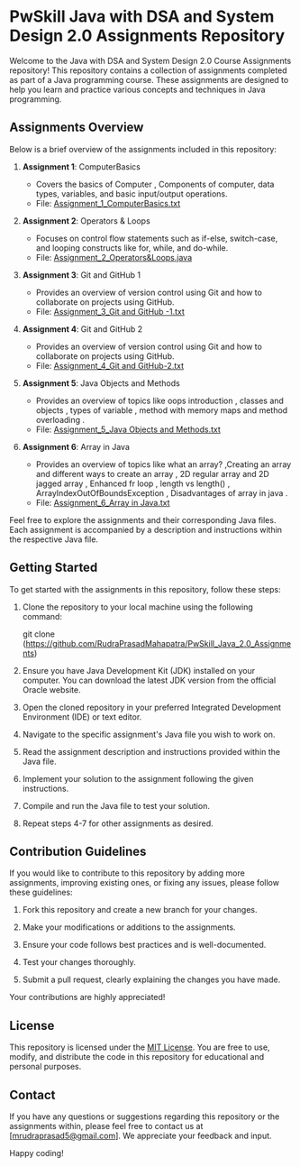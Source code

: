 # PwSkill Java with DSA and System Design 2.0 Assignments Repository

Welcome to the Java with DSA and System Design 2.0 Course Assignments repository! This repository contains a collection of assignments completed as part of a Java programming course. These assignments are designed to help you learn and practice various concepts and techniques in Java programming.

## Assignments Overview

Below is a brief overview of the assignments included in this repository:

1. **Assignment 1**: ComputerBasics
   - Covers the basics of Computer , Components of computer, data types, variables, and basic input/output operations.
   - File: [Assignment_1_ComputerBasics.txt](https://github.com/RudraPrasadMahapatra/PwSkill_Java_2.0_Assignments/blob/main/Assignment_1_ComputerBasics.txt)
2. **Assignment 2**: Operators & Loops
   - Focuses on control flow statements such as if-else, switch-case, and looping constructs like for, while, and do-while.
   - File: [Assignment_2_Operators&Loops.java](https://github.com/RudraPrasadMahapatra/PwSkill_Java_2.0_Assignments/blob/main/Assignment_2_Operators%26Loops.java)

3. **Assignment 3**: Git and GitHub 1
   - Provides an overview of version control using Git and how to collaborate on projects using GitHub.
   - File: [Assignment_3_Git and GitHub -1.txt](https://github.com/RudraPrasadMahapatra/PwSkill_Java_2.0_Assignments/blob/main/Assignment_3_Git%20and%20GitHub%20-1.txt)

4. **Assignment 4**:  Git and GitHub 2
   - Provides an overview of version control using Git and how to collaborate on projects using GitHub.
   - File: [Assignment_4_Git and GitHub-2.txt](https://github.com/RudraPrasadMahapatra/PwSkill_Java_2.0_Assignments/blob/main/Assignment_4_Git%20and%20GitHub-2.txt)

4. **Assignment 5**:  Java Objects and Methods
   - Provides an overview of topics like oops introduction , classes and objects , types of variable , method with memory maps and method overloading .
   - File: [Assignment_5_Java Objects and Methods.txt](https://github.com/RudraPrasadMahapatra/PwSkill_Java_2.0_Assignments/blob/main/Assignment_5_Java%20Objects%20and%20Methods.txt)

5. **Assignment 6**:  Array in Java
   - Provides an overview of topics like what an array? ,Creating an array and different ways to create an array , 2D regular array and 2D jagged array , Enhanced fr loop , length vs length() , ArrayIndexOutOfBoundsException , Disadvantages of array in java .
   - File: [Assignment_6_Array in Java.txt](https://github.com/RudraPrasadMahapatra/PwSkill_Java_2.0_Assignments/blob/main/Assignment_6_Array%20in%20Java.txt)


Feel free to explore the assignments and their corresponding Java files. Each assignment is accompanied by a description and instructions within the respective Java file.

## Getting Started

To get started with the assignments in this repository, follow these steps:

1. Clone the repository to your local machine using the following command:
   
   git clone (https://github.com/RudraPrasadMahapatra/PwSkill_Java_2.0_Assignments)
   

2. Ensure you have Java Development Kit (JDK) installed on your computer. You can download the latest JDK version from the official Oracle website.

3. Open the cloned repository in your preferred Integrated Development Environment (IDE) or text editor.

4. Navigate to the specific assignment's Java file you wish to work on.

5. Read the assignment description and instructions provided within the Java file.

6. Implement your solution to the assignment following the given instructions.

7. Compile and run the Java file to test your solution.

8. Repeat steps 4-7 for other assignments as desired.

## Contribution Guidelines

If you would like to contribute to this repository by adding more assignments, improving existing ones, or fixing any issues, please follow these guidelines:

1. Fork this repository and create a new branch for your changes.

2. Make your modifications or additions to the assignments.

3. Ensure your code follows best practices and is well-documented.

4. Test your changes thoroughly.

5. Submit a pull request, clearly explaining the changes you have made.

Your contributions are highly appreciated!

## License

This repository is licensed under the [MIT License](LICENSE). You are free to use, modify, and distribute the code in this repository for educational and personal purposes.

## Contact

If you have any questions or suggestions regarding this repository or the assignments within, please feel free to contact us at [mrudraprasad5@gmail.com]. We appreciate your feedback and input.

Happy coding!
